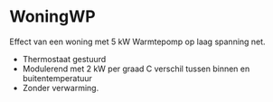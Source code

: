 # WoningWP
Effect van een woning met 5 kW Warmtepomp op laag spanning net.
 - Thermostaat gestuurd
 - Modulerend met 2 kW per graad C verschil tussen binnen en buitentemperatuur
 - Zonder verwarming.
